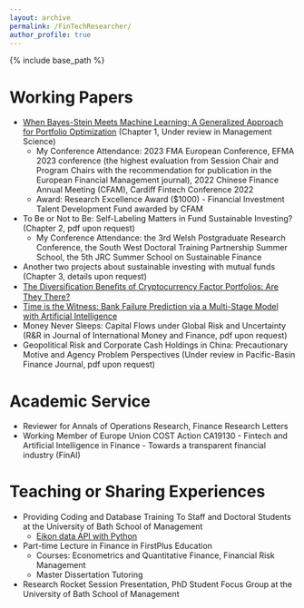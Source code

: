 ```yaml
---
layout: archive
permalink: /FinTechResearcher/
author_profile: true
---
```


{% include base_path %}

Working Papers 
======
* <a href="https://papers.ssrn.com/sol3/papers.cfm?abstract_id=4229499" target="_blank">When Bayes-Stein Meets Machine Learning: A Generalized Approach for Portfolio Optimization</a> (Chapter 1, Under review in Management Science)
  * My Conference Attendance: 2023 FMA European Conference, EFMA 2023 conference (the highest evaluation from Session Chair and Program Chairs with the recommendation for publication in the European Financial Management journal), 2022 Chinese Finance Annual Meeting (CFAM), Cardiff Fintech Conference 2022
  * Award: Research Excellence Award ($1000) - Financial Investment Talent Development Fund awarded by CFAM
* To Be or Not to Be: Self-Labeling Matters in Fund Sustainable Investing? (Chapter 2, pdf upon request)
  * My Conference Attendance: the 3rd Welsh Postgraduate Research Conference, the South West Doctoral Training Partnership Summer School, the 5th JRC Summer School on Sustainable Finance
* Another two projects about sustainable investing with mutual funds (Chapter 3, details upon request)
* <a href="https://papers.ssrn.com/sol3/papers.cfm?abstract_id=4319598" target="_blank">The Diversiﬁcation Beneﬁts of Cryptocurrency Factor Portfolios: Are They There?</a>
* <a href="https://papers.ssrn.com/sol3/papers.cfm?abstract_id=4352477" target="_blank">Time is the Witness: Bank Failure Prediction via a Multi-Stage Model with Artificial Intelligence</a>
* Money Never Sleeps: Capital Flows under Global Risk and Uncertainty (R&R in Journal of International Money and Finance, pdf upon request)
* Geopolitical Risk and Corporate Cash Holdings in China: Precautionary Motive and Agency Problem Perspectives (Under review in Pacific-Basin Finance Journal, pdf upon request)

Academic Service
======
* Reviewer for Annals of Operations Research, Finance Research Letters
* Working Member of Europe Union COST Action CA19130 - Fintech and Artificial Intelligence in Finance - Towards a transparent financial industry (FinAI)
  
Teaching or Sharing Experiences 
======
* Providing Coding and Database Training To Staff and Doctoral Students at the University of Bath School of Management
  * <a href="https://www.youtube.com/watch?v=5w0DTszME64" target="_blank">Eikon data API with Python</a>
* Part-time Lecture in Finance in FirstPlus Education
  * Courses: Econometrics and Quantitative Finance, Financial Risk Management
  * Master Dissertation Tutoring
* Research Rocket Session Presentation, PhD Student Focus Group at the University of Bath School of Management 
